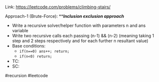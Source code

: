 Link: https://leetcode.com/problems/climbing-stairs/

Approach-1 (Brute-Force):
*****Inclusion exclusion approach***
- Write a recursive solver/helper function with parameters n and ans variable
- Write two recursive calls each passing (n-1) && (n-2) (meaning taking 1 step and 2 steps respectively and for each further n resultant value)
- Base conditions: 
	- `if(n==0) ans++; return;`
	- `if(n<0) return;`
- TC: 
- SC:

#recursion #leetcode 